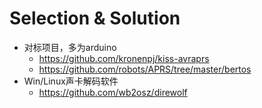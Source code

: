 # Selection & Solution

- 对标项目，多为arduino
  - https://github.com/kronenpj/kiss-avraprs
  - https://github.com/robots/APRS/tree/master/bertos
- Win/Linux声卡解码软件
  - https://github.com/wb2osz/direwolf